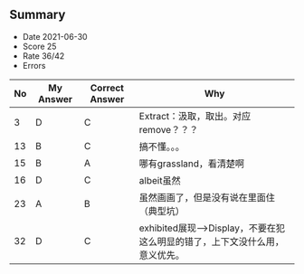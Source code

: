 ## Summary
- Date 2021-06-30
- Score 25
- Rate 36/42
- Errors


| No | My Answer | Correct Answer | Why |
|----|-----------|----------------|-----|
| 3| D|C |Extract：汲取，取出。对应remove？？？ | 
| 13|B | C| 搞不懂。。。|
| 15| B|A |哪有grassland，看清楚啊 |
| 16| D|C |albeit虽然 | 
| 23| A| B| 虽然画画了，但是没有说在里面住（典型坑）|
| 32|D |C |exhibited展现-->Display，不要在犯这么明显的错了，上下文没什么用，意义优先。 |